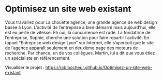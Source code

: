 # Optimisez un site web existant

Vous travaillez pour La chouette agence, une grande agence de web design basée à Lyon.
L’activité de l’entreprise a bien démarré mais aujourd’hui, elle est en perte de vitesse. Eh oui, la
concurrence est rude. La fondatrice de l’entreprise, Sophie, cherche une solution pour faire
repartir l’activité. En tapant “Entreprise web design Lyon” sur Internet, elle s’aperçoit que le site
de l’agence apparaît seulement en deuxième page des moteurs de recherche. Par chance, un
de vos collègues, Martin, lui a dit que vous étiez un spécialiste en référencement.

Visualiser le projet :  https://rabibocheur.github.io/Optimisez-un-site-web-existant
